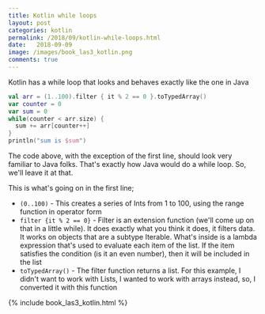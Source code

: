 ```yaml
---
title: Kotlin while loops
layout: post
categories: kotlin
permalink: /2018/09/kotlin-while-loops.html
date:   2018-09-09 
image: /images/book_las3_kotlin.png
comments: true
---
```


Kotlin has a while loop that looks and behaves exactly like the one in Java

```kotlin
val arr = (1..100).filter { it % 2 == 0 }.toTypedArray()
var counter = 0
var sum = 0
while(counter < arr.size) {
  sum += arr[counter++]
}
println("sum is $sum")
```

The code above, with the exception of the first line, should look very familiar to Java folks. That's exactly how Java would do a while loop. So, we'll leave it at that.

This is what's going on in the first line;

* `(0..100)` - This creates a series of Ints from 1 to 100, using the range function in operator form
* `filter {it % 2 == 0}` - Filter is an extension function (we'll come up on that in a little while). It does exactly what you think it does, it filters data. It works on objects that are a subtype Iterable. What's inside is a lambda expression that's used to evaluate each item of the list. If the item satisfies the condition (is it an even number), then it will be included in the list
* `toTypedArray()` - The filter function returns a list. For this example, I didn't want to work with Lists, I wanted to work with arrays instead, so, I converted it with this function
 

 {% include book_las3_kotlin.html %}